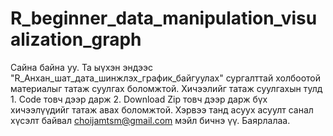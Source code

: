 # R_beginner_data_manipulation_visualization_graph 
Сайна байна уу. Та ыүхэн эндээс "R_Анхан_шат_дата_шинжлэх_график_байгуулах" сургалттай холбоотой материалыг татаж суулгах боломжтой. Хичээлийг татаж суулгахын тулд 1. Code товч дээр дарж 2. Download Zip товч дээр дарж бүх хичээлүүдийг татаж авах боломжтой. Хэрвээ танд асуух асуулт санал хүсэлт байвал choijamtsm@gmail.com мэйл бичнэ үү.  Баярлалаа.
